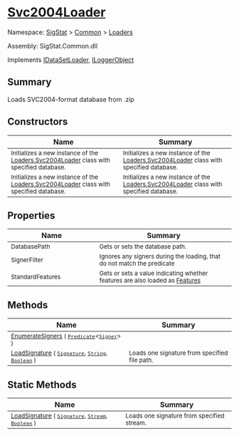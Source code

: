 # [Svc2004Loader](./Svc2004Loader.md)

Namespace: [SigStat]() > [Common](./../README.md) > [Loaders](./README.md)

Assembly: SigStat.Common.dll

Implements [IDataSetLoader](./IDataSetLoader.md), [ILoggerObject](./../ILoggerObject.md)

## Summary
Loads SVC2004-format database from .zip

## Constructors

| Name | Summary | 
| --- | --- | 
| <sub>Initializes a new instance of the [Loaders.Svc2004Loader](https://github.com/hargitomi97/sigstat/blob/master/docs/md/SigStat/Common/Loaders/Svc2004Loader.md) class with specified database.</sub><img width=200/>  | <sub>Initializes a new instance of the [Loaders.Svc2004Loader](https://github.com/hargitomi97/sigstat/blob/master/docs/md/SigStat/Common/Loaders/Svc2004Loader.md) class with specified database.</sub><img width=200/>  | <br>
| <sub>Initializes a new instance of the [Loaders.Svc2004Loader](https://github.com/hargitomi97/sigstat/blob/master/docs/md/SigStat/Common/Loaders/Svc2004Loader.md) class with specified database.</sub><img width=200/>  | <sub>Initializes a new instance of the [Loaders.Svc2004Loader](https://github.com/hargitomi97/sigstat/blob/master/docs/md/SigStat/Common/Loaders/Svc2004Loader.md) class with specified database.</sub><img width=200/>  | <br>


## Properties

| Name | Summary | 
| --- | --- | 
| <sub>DatabasePath</sub><img width=200/>  | <sub>Gets or sets the database path.</sub><img width=200/>  | <br>
| <sub>SignerFilter</sub><img width=200/>  | <sub>Ignores any signers during the loading, that do not match the predicate</sub><img width=200/>  | <br>
| <sub>StandardFeatures</sub><img width=200/>  | <sub>Gets or sets a value indicating whether features are also loaded as [Features](https://github.com/hargitomi97/sigstat/blob/master/docs/md/SigStat/Common/Features.md)</sub><img width=200/>  | <br>


## Methods

| Name | Summary | 
| --- | --- | 
| <sub>[EnumerateSigners](./Methods/Svc2004Loader-100663943.md) ( [`Predicate`](https://docs.microsoft.com/en-us/dotnet/api/System.Predicate-1)\<[`Signer`](./../Signer.md)> )</sub><img width=200/>  | <sub></sub><img width=200/>  | <br>
| <sub>[LoadSignature](./Methods/Svc2004Loader-100663944.md) ( [`Signature`](./../Signature.md), [`String`](https://docs.microsoft.com/en-us/dotnet/api/System.String), [`Boolean`](https://docs.microsoft.com/en-us/dotnet/api/System.Boolean) )</sub><img width=200/>  | <sub>Loads one signature from specified file path.</sub><img width=200/>  | <br>


## Static Methods

| Name | Summary | 
| --- | --- | 
| <sub>[LoadSignature](./Methods/Svc2004Loader-100663945.md) ( [`Signature`](./../Signature.md), [`Stream`](https://docs.microsoft.com/en-us/dotnet/api/System.IO.Stream), [`Boolean`](https://docs.microsoft.com/en-us/dotnet/api/System.Boolean) )</sub><img width=200/>  | <sub>Loads one signature from specified stream.</sub><img width=200/>  | <br>


